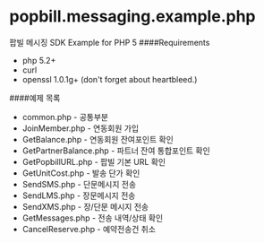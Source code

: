 popbill.messaging.example.php
==============================

팝빌 메시징 SDK Example for PHP 5
####Requirements
+ php 5.2+
+ curl
+ openssl 1.0.1g+ (don't forget about heartbleed.)

####예제 목록
+ common.php  - 공통부분
+ JoinMember.php  - 연동회원 가입
+ GetBalance.php  - 연동회원 잔여포인트 확인
+ GetPartnerBalance.php - 파트너 잔여 통합포인트 확인
+ GetPopbillURL.php - 팝빌 기본 URL 확인
+ GetUnitCost.php	- 발송 단가 확인
+ SendSMS.php	- 단문메시지 전송
+ SendLMS.php	- 장문메시지 전송
+ SendXMS.php	- 장/단문 메시지 전송
+ GetMessages.php	- 전송 내역/상태 확인
+ CancelReserve.php	- 예약전송건 취소
